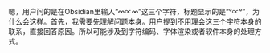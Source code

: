 嗯，用户问的是在Obsidian里输入“∞∝∞”这三个字符，标题显示的是“°∝°”，为什么会这样。首先，我需要先理解问题本身。用户提到不用理会这三个字符本身的联系，直接回答原因。所以可能涉及到字符编码、字体渲染或者软件本身的处理方式。